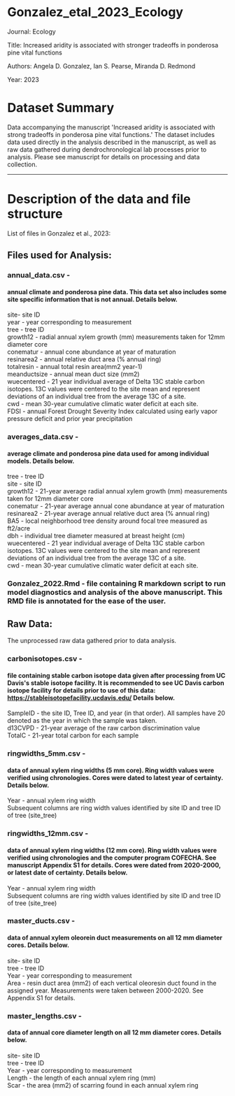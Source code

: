 # Gonzalez_etal_2023_Ecology

Journal: Ecology

Title: Increased aridity is associated with stronger tradeoffs in ponderosa pine vital functions

Authors: Angela D. Gonzalez, Ian S. Pearse, Miranda D. Redmond

Year: 2023

# Dataset Summary  

Data accompanying the manuscript 'Increased aridity is associated with strong tradeoffs in ponderosa pine vital functions.' The dataset includes data used directly in the analysis described in the manuscript, as well as raw data gathered during dendrochronological lab processes prior to analysis. Please see manuscript for details on processing and data collection.  

----------------------------------------------------------------------------------------------------------

# Description of the data and file structure  

List of files in Gonzalez et al., 2023:  

## Files used for Analysis:

### annual_data.csv - 
#### annual climate and ponderosa pine data. This data set also includes some site specific information that is not annual. Details below.  

site- site ID  
year - year corresponding to measurement  
tree - tree ID  
growth12 - radial annual xylem growth (mm) measurements taken for 12mm diameter core  
conematur - annual cone abundance at year of maturation  
resinarea2 - annual relative duct area (% annual ring)    
totalresin - annual total resin area(mm2 year-1)  
meanductsize - annual mean duct size (mm2)  
wuecentered - 21 year individual average of Delta 13C stable carbon isotopes. 13C values were centered to the site mean and represent deviations of an individual tree from the average 13C of a site.   
cwd - mean 30-year cumulative climatic water deficit at each site.    
FDSI - annual Forest Drought Severity Index calculated using early vapor pressure deficit and prior year precipitation   
   
   
### averages_data.csv - 
#### average climate and ponderosa pine data used for among individual models. Details below.  

tree - tree ID  
site - site ID  
growth12 - 21-year average radial annual xylem growth (mm) measurements taken for 12mm diameter core  
conematur - 21-year average annual cone abundance at year of maturation  
resinarea2 - 21-year average annual relative duct area (% annual ring)   
BA5 - local neighborhood tree density around focal tree measured as ft2/acre  
dbh - individual tree diameter measured at breast height (cm)  
wuecentered - 21 year individual average of Delta 13C stable carbon isotopes. 13C values were centered to the site mean and represent deviations of an individual tree from the average 13C of a site.   
cwd - mean 30-year cumulative climatic water deficit at each site.  

### Gonzalez_2022.Rmd - file containing R markdown script to run model diagnostics and analysis of the above manuscript. This RMD file is annotated for the ease of the user.   


## Raw Data:   
The unprocessed raw data gathered prior to data analysis.  

### carbonisotopes.csv - 
#### file containing stable carbon isotope data given after processing from UC Davis's stable isotope facility. It is recommended to see UC Davis carbon isotope facility for details prior to use of this data: https://stableisotopefacility.ucdavis.edu/ Details below.  
SampleID - the site ID, Tree ID, and year (in that order). All samples have 20 denoted as the year in which the sample was taken.  
d13CVPD - 21-year average of the raw carbon discrimination value   
TotalC - 21-year total carbon for each sample  

### ringwidths_5mm.csv - 
#### data of annual xylem ring widths (5 mm core). Ring width values were verified using chronologies. Cores were dated to latest year of certainty. Details below.  
Year - annual xylem ring width  
Subsequent columns are ring width values identified by site ID and tree ID of tree (site_tree)  

### ringwidths_12mm.csv - 
#### data of annual xylem ring widths (12 mm core). Ring width values were verified using chronologies and the computer program COFECHA. See manuscript Appendix S1 for details. Cores were dated from 2020-2000, or latest date of certainty. Details below.  
Year - annual xylem ring width  
Subsequent columns are ring width values identified by site ID and tree ID of tree (site_tree)  

### master_ducts.csv - 
#### data of annual xylem oleorein duct measurements on all 12 mm diameter cores. Details below.   
site- site ID  
tree - tree ID	  
Year - year corresponding to measurement  
Area - resin duct area (mm2) of each vertical oleoresin duct found in the assigned year. Measurements were taken between 2000-2020. See Appendix S1 for details.   

### master_lengths.csv - 
#### data of annual core diameter length on all 12 mm diameter cores. Details below.  
site- site ID  
tree - tree ID	  
Year - year corresponding to measurement  
Length - the length of each annual xylem ring (mm)  
Scar - the area (mm2) of scarring found in each annual xylem ring  
